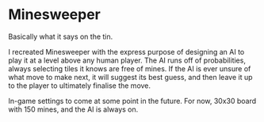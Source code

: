 # Minesweeper

Basically what it says on the tin.

I recreated Minesweeper with the express purpose of designing an AI to play it at a level above any human player.
The AI runs off of probabilities, always selecting tiles it knows are free of mines.
If the AI is ever unsure of what move to make next, it will suggest its best guess, and then leave it up to the player to ultimately finalise the move.

In-game settings to come at some point in the future. For now, 30x30 board with 150 mines, and the AI is always on.
